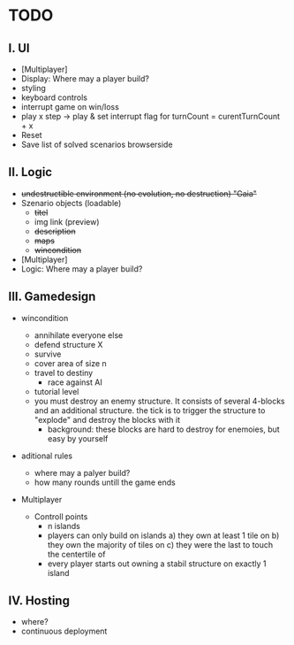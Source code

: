 # TODO
## I. UI
+  [Multiplayer]
+  Display: Where may a player build?
+  styling
+  keyboard controls
+  interrupt game on win/loss
+  play x step -> play & set interrupt flag for turnCount = curentTurnCount + x
+  Reset
+  Save list of solved scenarios browserside

## II. Logic
+ ~~undestructible environment (no evolution, no destruction) "Gaia"~~
+ Szenario objects (loadable)
    + ~~titel~~
    + img link (preview)
    + ~~description~~
    + ~~maps~~
    + ~~wincondition~~
+ [Multiplayer]
+  Logic: Where may a player build?


## III. Gamedesign
+ wincondition
    + annihilate everyone else
    + defend structure X
    + survive 
    + cover area of size n
    + travel to destiny
        + race against AI
    + tutorial level 
    + you must destroy an enemy structure. It consists of several 4-blocks and an additional structure. the tick is to trigger the structure to "explode" and destroy the blocks with it
        + background: these blocks are hard to destroy for enemoies, but easy by yourself

+ aditional rules
    + where may a palyer build?
    + how many rounds untill the game ends

+ Multiplayer
    + Controll points
        + n islands
        + players can only build on islands a) they own at least 1 tile on b) they own the majority of tiles on c) they were the last to touch the centertile of
        + every player starts out owning a stabil structure on exactly 1 island

## IV. Hosting
+ where?
+ continuous deployment